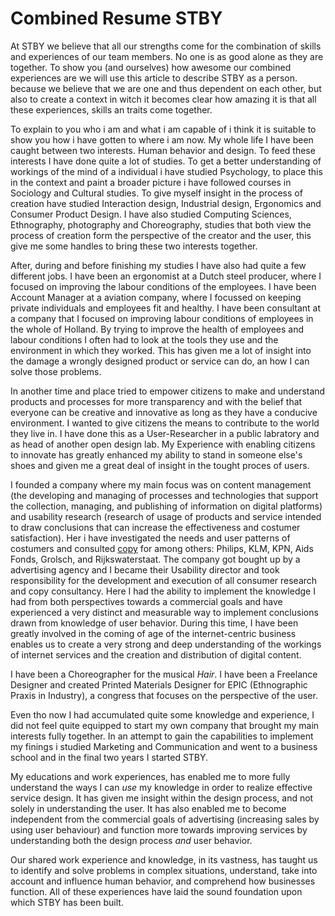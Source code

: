 # Combined Resume STBY

At STBY we believe that all our strengths come for the combination of skills and experiences of our team members. No one is as good alone as they are together. To show you (and ourselves) how awesome our combined experiences are we will use this article to describe STBY as a person.  because we believe that we are one and thus dependent on each other, but also to create a context in witch it becomes clear how amazing it is that all these experiences, skills an traits come together.

To explain to you who i am and what i am capable of i think it is suitable to show you how i have gotten to where i am now. My whole life I have been caught between two interests. Human behavior and design. To feed these interests I have done quite a lot of studies. To get a better understanding of workings of the mind of a individual i have studied Psychology, to place this in the context and paint a broader picture i have followed courses in  Sociology and Cultural studies. To give myself insight in the process of creation have studied Interaction design, Industrial design, Ergonomics and Consumer Product Design. I have also studied Computing Sciences, Ethnography, photography and Choreography, studies that both view the process of creation form the perspective of the creator and the user, this give me some handles to bring these two interests together.

After, during and before finishing my studies I have also had quite a few different jobs. I have been an ergonomist at a Dutch steel producer, where I focused on improving the labour conditions of the employees. I have been Account Manager at a aviation company, where I focussed on keeping private individuals and employees fit and healthy.
I have been consultant at a company that I focused on improving labour conditions of employees in the whole of Holland. By trying to improve the health of employees and labour conditions I often had to look at the tools they use and the environment in which they worked. This has given me a lot of insight into the damage a wrongly designed product or service can do, an how I can solve those problems.

In another time and place tried to empower citizens to make and understand products and processes for more transparency and with the belief that everyone can be creative and innovative as long as they have a conducive environment. I wanted to give citizens the means to contribute to the world they live in.  I have done this as a User-Researcher in a public labratory and as head of another open design lab.  My Experience with enabling citizens to innovate has greatly enhanced my ability to stand in someone else's shoes and given me a great deal of insight in the tought proces of users.

I founded a company where my main focus was on content management (the developing and managing of processes and technologies that support the collection, managing, and publishing of information on digital platforms) and usability research (research of usage of products and service intended to draw conclusions that can increase the effectiveness and costumer satisfaction).
Her i have investigated the needs and user patterns of costumers and consulted [copy](https://en.wikipedia.org/wiki/Copywriting) for among others: Philips, KLM, KPN, Aids Fonds, Grolsch, and Rijkswaterstaat. The company got bought up by a advertising agency and I became their
Usability director and took responsibility for the development and execution of all consumer research and copy consultancy. Here I had the ability to implement the knowledge I had from both perspectives towards a commercial goals and have experienced a very distinct and measurable way to implement conclusions drawn from knowledge of user behavior. During this time, I have been greatly involved in the coming of age of the internet-centric business enables us to create a very strong and deep understanding of the workings of internet services and the creation and distribution of digital content.

I have been a Choreographer for the musical *Hair*.
I have been a Freelance Designer and created Printed Materials Designer for EPIC (Ethnographic Praxis in Industry), a congress that focuses on the perspective of the user.  

Even tho now I had accumulated quite some knowledge and experience, I did not feel quite equipped to start my own company that brought my main interests fully together. In an attempt to gain the capabilities to implement my finings i studied Marketing and Communication and went to a business school and in the final two years I started STBY.

My educations and work experiences, has enabled me to more fully understand the ways I can *use* my knowledge in order to realize effective service design. It has given me insight within the design process, and not solely in understanding the user. It has also enabled me to become independent from the commercial goals of advertising (increasing sales by using user behaviour) and function more towards improving services by understanding both the design process *and* user behavior.

Our shared work experience and knowledge, in its vastness, has taught us to identify and solve problems in complex situations, understand, take into account and influence human behavior, and comprehend how businesses function. All of these experiences have laid the sound foundation upon which STBY has been built.

